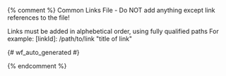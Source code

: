 {% comment %}
Common Links File - Do NOT add anything except link references to the file!

Links must be added in alphebetical order, using fully qualified paths
For example:
[linkId]: /path/to/link "title of link"

{# wf_auto_generated #}

{% endcomment %}

[service-worker-primer]: /web/fundamentals/getting-started/primers/service-workers "Service Workers: An Introduction"

